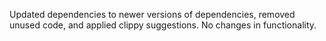 Updated dependencies to newer versions of dependencies, removed unused code, and applied clippy suggestions. No changes in functionality.
